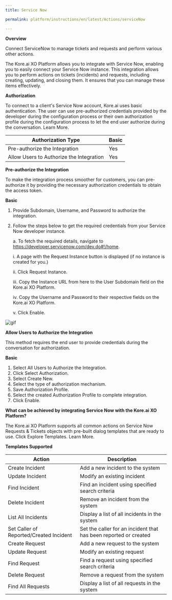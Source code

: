 ```yaml
---
title: Service Now

permalink: platform/instructions/en/latest/Actions/serviceNow

---
```


<container>

**Overview**

Connect ServiceNow to manage tickets and requests and perform various other actions.

The Kore.ai XO Platform allows you to integrate with Service Now, enabling you to easily connect your Service Now instance. This integration allows you to perform actions on tickets (incidents) and requests, including creating, updating, and closing them. It ensures that you can manage these items effectively.

</container>

<container>

**Authorization**
 
To connect to a client's Service Now account, Kore.ai uses basic authentication. The user can use pre-authorized credentials provided by the developer during the configuration process or their own authorization profile during the configuration process to let the end user authorize during the conversation. Learn More.
 
 
 |Authorization Type                      | Basic |
 |----------------------------------------|-------|
 |Pre-authorize the Integration           |  Yes  |
 |Allow Users to Authorize the Integration|  Yes  |


**Pre-authorize the Integration**
 
 To make the integration process smoother for customers, you can pre-authorize it by providing the necessary authorization credentials to obtain the access token.

**Basic**
 
1. Provide Subdomain, Username, and Password to authorize the integration. 
2. Follow the steps below to get the required credentials from your Service Now developer instance.
 
   a. To fetch the required details, navigate to https://developer.servicenow.com/dev.do#!/home.
     
      i.   A page with the Request Instance button is displayed (if no instance is  created for you.)

      ii.  Click Request Instance.

      iii. Copy the Instance URL from here to the User Subdomain field on the Kore.ai XO Platform.
 
      iv.  Copy the Username and Password to their respective fields on the Kore.ai XO Platform.
 
      v.  Click Enable.
 
 ![gif](/koredotai-docs/images/Home%20_%20Loom%20-%2019%20December%202022.gif)
 
**Allow Users to Authorize the Integration**
 
This method requires the end user to provide credentials during the conversation for authorization.
 
**Basic**
 
1. Select All Users to Authorize the Integration.
2. Click Select Authorization.
3. Select Create New.
4. Select the type of authorization mechanism. 
5. Save Authorization Profile.
6. Select the created Authorization Profile to complete integration.
7. Click Enable.
 
 </container>
 
 <container>

**What can be achieved by integrating Service Now with the Kore.ai XO Platform?**
 
 The Kore.ai XO Platform supports all common actions on Service Now Requests & Tickets objects with pre-built dialog templates that are ready to use. Click Explore  Templates. Learn More.
 
**Templates Supported**

| Action           | Description            |
|------------------|------------------------|
|Create Incident   |Add a new incident to the system|
|Update Incident   |Modify an existing incident|
|Find Incident     |Find an incident using specified search criteria|
|Delete Incident   |Remove an incident from the system|
|List All Incidents|Display a list of all incidents in the system|
|Set Caller of Reported/Created Incident|Set the caller for an incident that has been reported or created|
|Create Request    |Add a new request to the system|
|Update Request    |Modify an existing request|
|Find Request      |Find a request using specified search criteria|
|Delete Request    |Remove a request from the system|
|Find All Requests |Display a list of all requests in the system|

</container>

